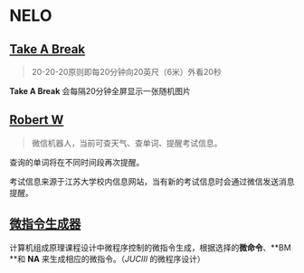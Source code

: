 # NELO

## [Take A Break](./TakeABreak/)

> 20-20-20原则即每20分钟向20英尺（6米）外看20秒

**Take A Break** 会每隔20分钟全屏显示一张随机图片

## [Robert W](./Robert/)

> 微信机器人，当前可查天气、查单词、提醒考试信息。

查询的单词将在不同时间段再次提醒。

考试信息来源于江苏大学校内信息网站，当有新的考试信息时会通过微信发送消息提醒。

## [微指令生成器](./MicroProgram/)

计算机组成原理课程设计中微程序控制的微指令生成，根据选择的**微命令**、**BM **和 **NA** 来生成相应的微指令。（*JUCIII* 的微程序设计）

